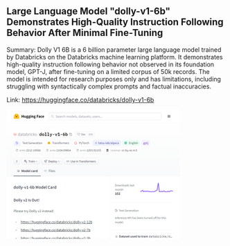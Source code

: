 ## Large Language Model "dolly-v1-6b" Demonstrates High-Quality Instruction Following Behavior After Minimal Fine-Tuning
Summary: Dolly V1 6B is a 6 billion parameter large language model trained by Databricks on the Databricks machine learning platform. It demonstrates high-quality instruction following behavior not observed in its foundation model, GPT-J, after fine-tuning on a limited corpus of 50k records. The model is intended for research purposes only and has limitations, including struggling with syntactically complex prompts and factual inaccuracies.

Link: https://huggingface.co/databricks/dolly-v1-6b

<img src="/img/e9177ffb-638c-4ae2-b5fe-8f76d86e251b.png" width="400" />
<br/><br/>
